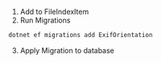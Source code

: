 1. Add to FileIndexItem
2. Run Migrations
```sh
dotnet ef migrations add ExifOrientation
```
3. Apply Migration to database
